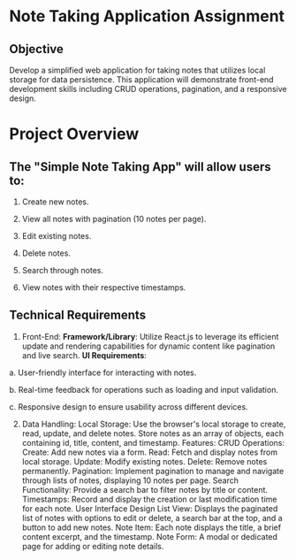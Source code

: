 # Note Taking Application Assignment
## Objective
<p>Develop a simplified web application for taking notes that utilizes local storage for data persistence. This application will demonstrate front-end development skills including CRUD operations, pagination, and a responsive design.</p>

# Project Overview

## The "Simple Note Taking App" will allow users to:
1. Create new notes.

2. View all notes with pagination (10 notes per page).

3. Edit existing notes.

4. Delete notes.

5. Search through notes.

6. View notes with their respective timestamps.

## Technical Requirements
1. Front-End:
**Framework/Library**: Utilize React.js to leverage its efficient update and rendering capabilities for dynamic content like pagination and live search.
**UI Requirements**:

a. User-friendly interface for interacting with notes.

b. Real-time feedback for operations such as loading and input validation.

c. Responsive design to ensure usability across different devices.

2. Data Handling:
Local Storage:
Use the browser's local storage to create, read, update, and delete notes.
Store notes as an array of objects, each containing id, title, content, and timestamp.
Features:
CRUD Operations:
Create: Add new notes via a form.
Read: Fetch and display notes from local storage.
Update: Modify existing notes.
Delete: Remove notes permanently.
Pagination:
Implement pagination to manage and navigate through lists of notes, displaying 10 notes per page.
Search Functionality:
Provide a search bar to filter notes by title or content.
Timestamps:
Record and display the creation or last modification time for each note.
User Interface Design
List View: Displays the paginated list of notes with options to edit or delete, a search bar at the top, and a button to add new notes.
Note Item: Each note displays the title, a brief content excerpt, and the timestamp.
Note Form: A modal or dedicated page for adding or editing note details.



